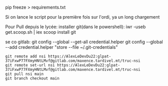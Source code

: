 pip freeze > requirements.txt

Si on lance le script pour la première fois sur l'ordi, ya un long chargement



Pour Pull depuis le lycée: 
installer git(dans le powershell):
    iwr -useb get.scoop.sh | iex
    scoop install git

se co gitlab:
    git config --global --get-all credential.helper
    git config --global --add credential.helper "store --file ~/.git-credentials"

    git remote add nsi https://AlexLeDevDu22:glpat-37iFxwP77FXmyHNtLMvf@gitlab.com/maxence.tardivel.mt/truc-nsi
    git remote set-url nsi https://AlexLeDevDu22:glpat-37iFxwP77FXmyHNtLMvf@gitlab.com/maxence.tardivel.mt/truc-nsi
    git pull nsi main
    git branch checkout main